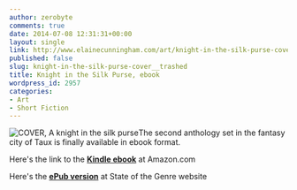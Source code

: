 ```yaml
---
author: zerobyte
comments: true
date: 2014-07-08 12:31:31+00:00
layout: single
link: http://www.elainecunningham.com/art/knight-in-the-silk-purse-cover__trashed/
published: false
slug: knight-in-the-silk-purse-cover__trashed
title: Knight in the Silk Purse, ebook
wordpress_id: 2957
categories:
- Art
- Short Fiction
---
```


![COVER, A knight in the silk purse](http://www.elainecunningham.com/wp-content/uploads/2014/07/COVER-A-knight-in-the-silk-purse-200x300.jpg)The second anthology set in the fantasy city of Taux is finally available in ebook format.

Here's the link to the **[Kindle ebook](http://www.amazon.com/Knight-Silk-Purse-Emerald-Serpent-ebook/dp/B00LO1MPRU/ref=sr_1_1?s=books&ie=UTF8&qid=1405203784&sr=1-1&keywords=A+knight+in+the+silk+purse)** at Amazon.com

Here's the **[ePub version](http://artofthegenre.com/collections/digital-fiction/products/a-knight-in-the-silk-purse-epub-edition)** at State of the Genre website
